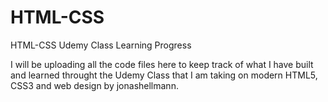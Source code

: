 # HTML-CSS
HTML-CSS Udemy Class Learning Progress

I will be uploading all the code files here to keep track of what I have built and learned throught the Udemy Class that I am taking on modern HTML5, CSS3 and web design by jonashellmann.
